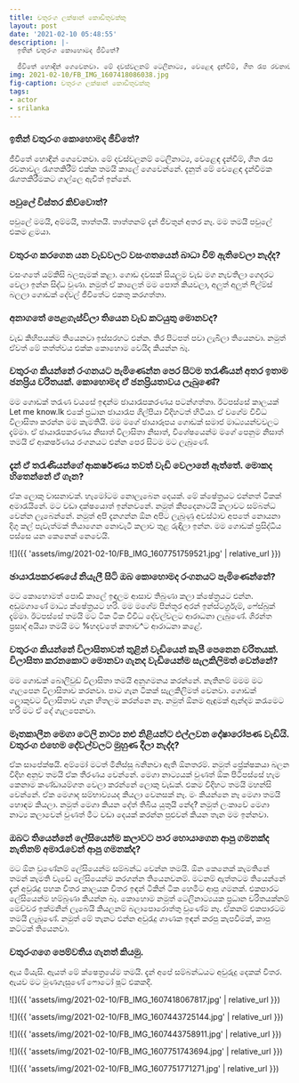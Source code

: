 ```yaml
---
title: චතුරංග ලක්ෂාන් කොඩිතුවක්කු
layout: post
date: '2021-02-10 05:48:55'
description: |-
  ඉතින් චතුරංග කොහොමද ජීවිතේ?

  ජීවිතේ හොඳින් ගෙවෙනවා. මේ දවස්වලනම් ටෙලිනාට්‍ය, වෙළෙඳ දැන්වීම්, ගීත රෑප රචනාවල රෑගතකිරීම් එක්ක තමයි කාලේ ගෙවෙන්නේ. දැනුත් මේ වෙළෙඳ දැන්වීමක රෑගතකිරීමකට ගාල්ලෙ ඇවිත් ඉන්නේ.
img: 2021-02-10/FB_IMG_1607418086038.jpg
fig-caption: චතුරංග ලක්ෂාන් කොඩිතුවක්කු
tags:
- actor
- srilanka
---
```


### ඉතින් චතුරංග කොහොමද ජීවිතේ?

ජීවිතේ හොඳින් ගෙවෙනවා. මේ දවස්වලනම් ටෙලිනාට්‍ය, වෙළෙඳ දැන්වීම්, ගීත රෑප රචනාවල රෑගතකිරීම් එක්ක තමයි කාලේ ගෙවෙන්නේ. දැනුත් මේ වෙළෙඳ දැන්වීමක රෑගතකිරීමකට ගාල්ලෙ ඇවිත් ඉන්නේ.

### පවුලේ විස්තර කිව්වොත්?

පවුලේ මමයි, අම්මයි, තාත්තයි. තාත්තනම් දැන් ජීවතුන් අතර නෑ. මම තමයි පවුලේ එකම ළමයා.

### චතුරංග කරගෙන යන වැඩවලට වසංගතයෙන් බාධා වීම් ඇතිවෙලා නැද්ද?

වසංගතේ යම්කිසි බලපෑමක් කළා. ගොඩ දවසක් සියලුම වැඩ මග නැවතිලා ගෙදරට වෙලා ඉන්න සිද්ධ වුණා. නමුත් ඒ කාලෙත් මම පොත් කියවලා, අලුත් අලුත් ෆිල්ම්ස් බලලා ගොඩක් දේවල් ජීවිතේට එකතු කරගත්තා.

### අනාගතේ පෙළගැස්විලා තියෙන වැඩ කටයුතු මොනවද?

වැඩ කිහිපයක්ම තියෙනවා ඉස්සරහට එන්න. තිර පිටපත් පවා ලැබිලා තියෙනවා. නමුත් ඒවත් මේ තත්ත්වය එක්ක කොහොම වෙයිද කියන්න බෑ.

### චතුරංග කියන්නේ රංගනයට පැමිණෙන්න පෙර සිටම තරැණියන් අතර ඉතාම ජනප්‍රිය චරිතයක්. කොහොමද ඒ ජනප්‍රියතාවය ලැබුණේ?

මම ගොඩක් තරැණ වයසේ ඉඳන්ම ඡායාරෑපකරණය පටන්ගත්තා. ඊටපස්සේ කාලයක් Let me know.lk එකේ ප්‍රධාන ඡායාරෑප ශිල්පියා විදිහටත් හිටියා. ඒ වගේම විවිධ විලාසිතා කරන්න මම කැමතියි. මම මගේ ඡායාරූපය ගොඩක් සමාජ මාධ්‍යයන්වවලට දැම්මා. ඒ ඡායාරෑපකරණය නිසාත් විලාසිතා නිසාත්, විශේෂයෙන්ම මගේ පෙනුම නිසාත් තමයි ඒ ආකර්ෂණය රංගනයට එන්න පෙර සිටම මට ලැබු‍ණේ.

### දැන් ඒ තරැණියන්ගේ ආකර්ෂණය තවත් වැඩි වෙලානේ ඇත්තේ. මොකද හිතෙන්නේ ඒ ගැන?

ඒක ලොකු වාසනාවක්. හැමෝටම නොලැබෙන දෙයක්. මේ ක්ෂේත්‍රයට එන්නත් ටිකක් අමාරැයිනේ. මට වඩා දක්ෂයොත් ඉන්නවනේ. නමුත් කීපදෙනාටයි කලාවට සම්බන්ධ වෙන්න ලැබෙන්නේ. නමුත් අපි දැනගන්න ඕන අපිට ලැබුණු අවස්ථාව අපතේ නොයනා දිගු කල් පැවැත්මක් තියාගෙන නොවැටී කලාව තුළ රුඳිලා ඉන්න. මම ගොඩක් ප්‍රසිද්ධිය පස්සෙ යන කෙනෙක් නෙවෙයි.

![]({{ 'assets/img/2021-02-10/FB_IMG_1607751759521.jpg' | relative_url }})

### ඡායාරෑපකරණයේ නියැලී සිටි ඔබ කොහොමද රංගනයට පැමිණෙන්නේ?

මට කොහොමත් පොඩි කාලේ ඉඳලම ආසාව තිබුණා කලා ක්ෂේත්‍රයට එන්න. අඩුමගාණේ මාධ්‍ය ක්ෂේත්‍රයට හරි. මම මගේම පින්තූර අරන් ඉන්ස්ටර්ග්‍රෑම්, ෆේස්බුක් දැම්මා. ඊටපස්සේ තමයි මට ටික ටික විවිධ දේවල්වලට ආරාධනා ලැබුණේ. ශිරන්ත ප්‍රසාද් අයියා තමයි මට %හදවතේ කතාව^ට ආරාධනා කළේ.

### චතුරංග කියන්නේ විලාසිතාවන් තුළින් වැඩියෙන් කැපී පෙනෙන චරිතයක්. විලාසිතා කරනකොට මොනවා ගැනද වැඩියෙන්ම සැලකිලිමත් වෙන්නේ?

මම ගොඩක් බොලිවුඩ් විලාසිතා තමයි අනුගමනය කරන්නේ. නැතිනම් මමම මට ගැලපෙන විලාසිතාව කරනවා. පාට ගැන ටිකක් සැලකිලිමත් වෙනවා. ගොඩක් ලොකුවට විලාසිතාව ගැන හිතලම කරන්නෙ නෑ. නමුත් ඕනම ඇඳුමක් ඇන්දම කරැමෙට හරි මට ඒ දේ ගැලපෙනවා.

### මෑතකාලීන මෙගා ටෙලි නාට්‍ය නළු නිළියන්ට එල්ලවන දෝෂාරෝපණ වැඩියි. චතුරංග එහෙම දේවල්වලට මුහුණ දීලා නැද්ද?

ඒක සාපේක්ෂයි. අම්මෝ මටත් මිනිස්සු බනිනවා ඇති ඕනතරම්. නමුත් ප්‍රේක්ෂකයා බලන විදිහ අනුව තමයි ඒක තීරණය වෙන්නේ. මෙගා නාට්‍යයක් වුණත් ඕක පිටිපස්සේ හැම කෙනාම කණ්ඩායම්ගත වෙලා කරන්නේ ලොකු වැඩක්. එකම විදිහට තමයි මහන්සි වෙන්නේ. ඒක මෙගාද සම්භාව්‍යයද කියලා වෙනසක් නෑ. මං කියන්නෙ නෑ මෙගා තමයි හොඳම කියලා. නමුත් මෙගා කියන දේත් තිබිය යුතුයි නේද? නමුත් ලංකාවේ මෙගා නාට්‍ය කලාවෙන් වුණත් මීට වඩා දෙයක් කරන්න පුළුවන් කියන තැන මම ඉන්නවා.

### ඔබට තියෙන්නේ ලේසියෙන්ම කලාවට පාර හොයාගෙන ආපු ගමනක්ද නැතිනම් අමාරැවෙන් ආපු ගමනක්ද?

මට ඕන වුණේනම් ලේසියෙන්ම සම්බන්ධ වෙන්න තමයි. ඕන කෙනෙක් කැමතිනේ තමන් කැමති වැඩේ ලේසියෙන්ම කරගන්න තියෙනවනම්. මටනම් ඇත්තටම තියෙන්නේ දැන් අවුරැදු පහක විතර කාලයක විතර ඉඳන් ටිකින් ටික හෙමීට ආපු ගමනක්. එකපාරට ලේසියෙන්ම හම්බුණා කියන්න බෑ. කොහොම නමුත් ටෙලිනාට්‍යයක ප්‍රධාන චරිතයක්නම් මෙච්චර ඉක්මනින් ලැබෙයි කියලනම් බලාපොරොත්තු වුණේම නෑ. ඒකනම් එකපාරටම තමයි ලැබුණේ. නමුත් මේ තැනට එන්න අවුරැදු ගාණක ඉඳන් කරපු කැපවීමක්, කාපු කට්ටක් තියෙනවා.

### චතුරංගගෙ පෙම්වතිය ගැනත් කියමු.

ඇය මියැසි. ඇයත් මේ ක්ෂෙත්‍රයේම තමයි. දැන් අපේ සම්බන්ධයට අවුරුදු දෙකක් විතර. ඇයව මට මුණගැසුණේ ෆොටෝ ෂූට් එකකදි.

![]({{ 'assets/img/2021-02-10/FB_IMG_1607418067817.jpg' | relative_url }})


![]({{ 'assets/img/2021-02-10/FB_IMG_1607443725144.jpg' | relative_url }})


![]({{ 'assets/img/2021-02-10/FB_IMG_1607443758911.jpg' | relative_url }})


![]({{ 'assets/img/2021-02-10/FB_IMG_1607751743694.jpg' | relative_url }})


![]({{ 'assets/img/2021-02-10/FB_IMG_1607751771271.jpg' | relative_url }})
